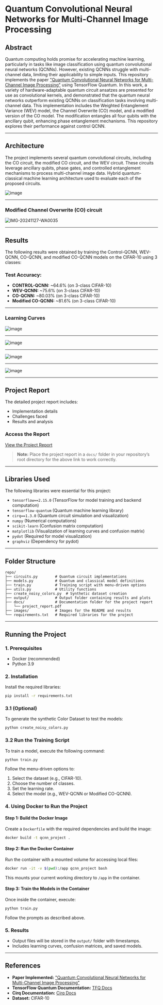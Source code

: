 # Quantum Convolutional Neural Networks for Multi-Channel Image Processing


## **Abstract**
Quantum computing holds promise for accelerating machine learning, particularly in tasks like image classification using quantum convolutional neural networks (QCNNs). However, existing QCNNs struggle with multi-channel data, limiting their applicability to simple inputs. This repository implements the paper ["Quantum Convolutional Neural Networks for Multi-Channel Image Processing"](link_to_paper) using TensorFlow Quantum. In this work, a variety of hardware-adaptable quantum circuit ansatzes are presented for use as convolutional kernels, and demonstrated that the quantum neural networks outperform existing QCNNs on classification tasks involving multi-channel data. This implementation includes the Weighted Entanglement Variance (WEV) model, the Channel Overwrite (CO) model, and a modified version of the CO model. The modification entangles all four qubits with the ancillary qubit, enhancing phase entanglement mechanisms. This repository explores their performance against control QCNN.

---

## **Architecture**
The project implements several quantum convolutional circuits, including the CO circuit, the modified CO circuit, and the WEV circuit. These circuits leverage ancillary qubits, phase gates, and controlled entanglement mechanisms to process multi-channel image data. Hybrid quantum-classical machine learning architecture used to evaluate each of the proposed circuits.

![image](https://github.com/user-attachments/assets/fb93305d-28b0-4f0d-9a67-5108a8462dde)

---

### **Modified Channel Overwrite (CO) circuit**
![IMG-20241127-WA0035](https://github.com/user-attachments/assets/77cbed3f-0c9c-48af-9a50-3b391f1d286e)

---

## **Results**
The following results were obtained by training the Control-QCNN, WEV-QCNN, CO-QCNN, and modified CO-QCNN models on the CIFAR-10 using 3 classes:

### **Test Accuracy:**
- **CONTROL-QCNN:** ~64.6% (on 3-class CIFAR-10)
- **WEV-QCNN:** ~75.6% (on 3-class CIFAR-10)
- **CO-QCNN:** ~80.03% (on 3-class CIFAR-10)
- **Modified CO-QCNN:** ~81.6% (on 3-class CIFAR-10)

---

### **Learning Curves**
![image](https://github.com/user-attachments/assets/da27e3cf-d05b-4f40-91e0-8a184c0ca111)

---
![image](https://github.com/user-attachments/assets/bdf54a79-b21e-4f92-bf25-188c6f17b26a)

---
![image](https://github.com/user-attachments/assets/524debe1-f608-49b8-b7dc-aa1b8dd2568a)

---
![image](https://github.com/user-attachments/assets/42669188-afa2-4487-b45d-090d16f9b049)



---

## **Project Report**
The detailed project report includes:
- Implementation details
- Challenges faced
- Results and analysis

### **Access the Report**
[View the Project Report](docs/project_report.pdf)

> **Note:** Place the project report in a `docs/` folder in your repository’s root directory for the above link to work correctly.

---

## **Libraries Used**
The following libraries were essential for this project:
- `tensorflow==2.15.0` (TensorFlow for model training and backend computation)
- `tensorflow-quantum` (Quantum machine learning library)
- `cirq==1.3.0` (Quantum circuit simulation and visualization)
- `numpy` (Numerical computations)
- `scikit-learn` (Confusion matrix computation)
- `matplotlib` (Visualization of learning curves and confusion matrix)
- `pydot` (Required for model visualization)
- `graphviz` (Dependency for pydot)

---

## **Folder Structure**
```
repo/
├── circuits.py        # Quantum circuit implementations
├── models.py          # Quantum and classical model definitions
├── train.py           # Training script with menu-driven options
├── utils.py           # Utility functions
├── create_noisy_colors.py  # Synthetic dataset creation
├── output/            # Output folder containing results and plots
├── docs/              # Documentation folder for the project report
│   └── project_report.pdf
├── images/            # Images for the README and results
└── requirements.txt   # Required libraries for the project
```

---

## **Running the Project**

### **1. Prerequisites**
- Docker (recommended)
- Python 3.9

### **2. Installation**
Install the required libraries:
```bash
pip install -r requirements.txt
```

### **3.1 (Optional)**
To generate the synthetic Color Dataset to test the models:
```bash
python create_noisy_colors.py
```

### **3.2 Run the Training Script**


To train a model, execute the following command:
```bash
python train.py
```
Follow the menu-driven options to:
1. Select the dataset (e.g., CIFAR-10).
2. Choose the number of classes.
3. Set the learning rate.
4. Select the model (e.g., WEV-QCNN or Modified CO-QCNN).

### **4. Using Docker to Run the Project**

#### **Step 1: Build the Docker Image**
Create a `Dockerfile` with the required dependencies and build the image:
```bash
docker build -t qcnn_project .
```

#### **Step 2: Run the Docker Container**
Run the container with a mounted volume for accessing local files:
```bash
docker run -it -v $(pwd):/app qcnn_project bash
```
This mounts your current working directory to `/app` in the container.

#### **Step 3: Train the Models in the Container**
Once inside the container, execute:
```bash
python train.py
```
Follow the prompts as described above.

### **5. Results**
- Output files will be stored in the `output/` folder with timestamps.
- Includes learning curves, confusion matrices, and saved models.

---

## **References**
- **Paper Implemented:** ["Quantum Convolutional Neural Networks for Multi-Channel Image Processing"](link_to_paper)
- **TensorFlow Quantum Documentation:** [TFQ Docs](https://www.tensorflow.org/quantum)
- **Cirq Documentation:** [Cirq Docs](https://quantumai.google/cirq)
- **Dataset:** CIFAR-10

